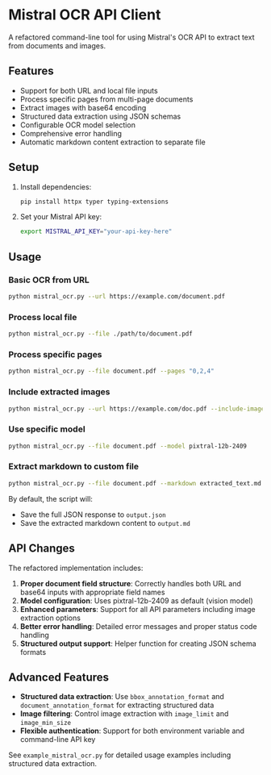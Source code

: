 # Mistral OCR API Client

A refactored command-line tool for using Mistral's OCR API to extract text from documents and images.

## Features

- Support for both URL and local file inputs
- Process specific pages from multi-page documents
- Extract images with base64 encoding
- Structured data extraction using JSON schemas
- Configurable OCR model selection
- Comprehensive error handling
- Automatic markdown content extraction to separate file

## Setup

1. Install dependencies:
   ```bash
   pip install httpx typer typing-extensions
   ```

2. Set your Mistral API key:
   ```bash
   export MISTRAL_API_KEY="your-api-key-here"
   ```

## Usage

### Basic OCR from URL
```bash
python mistral_ocr.py --url https://example.com/document.pdf
```

### Process local file
```bash
python mistral_ocr.py --file ./path/to/document.pdf
```

### Process specific pages
```bash
python mistral_ocr.py --file document.pdf --pages "0,2,4"
```

### Include extracted images
```bash
python mistral_ocr.py --url https://example.com/doc.pdf --include-images
```

### Use specific model
```bash
python mistral_ocr.py --file document.pdf --model pixtral-12b-2409
```

### Extract markdown to custom file
```bash
python mistral_ocr.py --file document.pdf --markdown extracted_text.md
```

By default, the script will:
- Save the full JSON response to `output.json`
- Save the extracted markdown content to `output.md`

## API Changes

The refactored implementation includes:

1. **Proper document field structure**: Correctly handles both URL and base64 inputs with appropriate field names
2. **Model configuration**: Uses pixtral-12b-2409 as default (vision model)
3. **Enhanced parameters**: Support for all API parameters including image extraction options
4. **Better error handling**: Detailed error messages and proper status code handling
5. **Structured output support**: Helper function for creating JSON schema formats

## Advanced Features

- **Structured data extraction**: Use `bbox_annotation_format` and `document_annotation_format` for extracting structured data
- **Image filtering**: Control image extraction with `image_limit` and `image_min_size`
- **Flexible authentication**: Support for both environment variable and command-line API key

See `example_mistral_ocr.py` for detailed usage examples including structured data extraction.